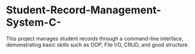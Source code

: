 # Student-Record-Management-System-C-
This project manages student records through a command-line interface, demonstrating basic skills such as OOP, File I/O, CRUD, and good structure. 
